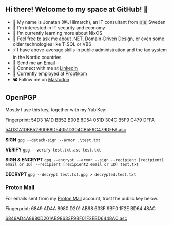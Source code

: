 ## Hi there! Welcome to my space at GitHub! 👋

- 👋 My name is Jonatan (@JHilmarch), an IT consultant from 🇸🇪 Sweden
- 👀 I'm interested in IT security and economy
- 🐧 I’m currently learning more about NixOS
- 💬 Feel free to ask me about .NET, Domain-Driven Design, or even some older technologies like T-SQL or VB6
- ⚡ I have above-average skills in public administration and the tax system in the Nordic countries
- 📧 Send me an [Email][contact-mailto]
- 🤝 Connect with me at [LinkedIn][contact-linkedin]
- 💼 Currently employed at [Proptikom][work-web-page]
- 🕊️ Follow me on [Mastodon][me-mastodon]

## OpenPGP

Mostly I use this key, together with my YubiKey:

Fingerprint: 54D3 1A1D BB52 B00B 8D54 051D 304C B5F9 C479 DFFA

[54D31A1DBB52B00B8D54051D304CB5F9C479DFFA.asc][pgp-public-key]

**SIGN**
`gpg --detach-sign --armor .\test.txt`

**VERIFY**
`gpg --verify test.txt.asc test.txt`

**SIGN & ENCRYPT**
`gpg --encrypt --armor --sign --recipient [recipient1 email or ID] --recipient [recipient2 email or ID] test.txt`

**DECRYPT**
`gpg --decrypt test.txt.gpg > decrypted.test.txt`

### Proton Mail

For emails sent from my [Proton Mail][contact-pm] account, trust the public key below.

Fingerprint: 6849 AD4A 8980 D201 AB98 633F 9BF0 1F2E BD64 48AC

[6849AD4A8980D201AB98633F9BF01F2EBD6448AC.asc][pgp-public-pm-key]

<!---
JHilmarch-bym/JHilmarch-bym is a ✨ special ✨ repository because its `README.md` (this file) appears on your GitHub profile.
You can click the Preview link to take a look at your changes.
--->

<!-- MARKDOWN LINKS -->

[contact-mailto]: mailto:jonatan.hilmarch@proptikom.se "Send an email to Jonatan"
[contact-pm]: mailto:jonatan.hilmarch@pm.me "Send an email to Jonatan with Proton Mail"
[contact-linkedin]: https://www.linkedin.com/in/jhilmarch "Visit Jonatan's LinkedIn"
[pgp-public-key]: https://keys.openpgp.org/vks/v1/by-fingerprint/54D31A1DBB52B00B8D54051D304CB5F9C479DFFA "Jonatan Hilmarch's public PGP-key"
[pgp-public-pm-key]: https://keys.openpgp.org/vks/v1/by-fingerprint/6849AD4A8980D201AB98633F9BF01F2EBD6448AC "Jonatan Hilmarch's public Proton Mail PGP-key"
[work-web-page]: https://proptikom.se/ "Visit Proptikom's web page"
[me-mastodon]: https://defcon.social/@jhilmarch "Visit Jonatan's Mastodon profile"

<!--
**JHilmarch/JHilmarch** is a ✨ _special_ ✨ repository because its `README.md` (this file) appears on your GitHub profile.

Here are some ideas to get you started:
-->
